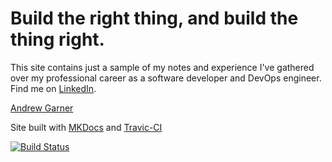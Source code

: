 <script type="text/javascript" src="https://platform.linkedin.com/badges/js/profile.js" async defer></script>

# Build the right thing, and build the thing right.

This site contains just a sample of my notes and experience I've gathered over my professional career as a software developer and DevOps engineer. Find me on [LinkedIn](https://www.linkedin.com/in/buildthethingright/).

<div class="LI-profile-badge"  data-version="v1" data-size="large" data-locale="en_US" data-type="horizontal" data-theme="light" data-vanity="buildthethingright"><a class="LI-simple-link" href='https://uk.linkedin.com/in/buildthethingright?trk=profile-badge'>Andrew Garner</a></div>

Site built with [MKDocs](https://www.mkdocs.org/) and [Travic-CI](https://travis-ci.org/)

[![Build Status](https://travis-ci.org/agarthetiger/mkdocs.svg?branch=master)](https://travis-ci.org/agarthetiger/mkdocs)
